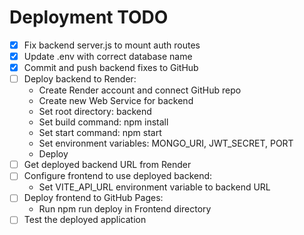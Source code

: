 # Deployment TODO

- [x] Fix backend server.js to mount auth routes
- [x] Update .env with correct database name
- [x] Commit and push backend fixes to GitHub
- [ ] Deploy backend to Render:
  - Create Render account and connect GitHub repo
  - Create new Web Service for backend
  - Set root directory: backend
  - Set build command: npm install
  - Set start command: npm start
  - Set environment variables: MONGO_URI, JWT_SECRET, PORT
  - Deploy
- [ ] Get deployed backend URL from Render
- [ ] Configure frontend to use deployed backend:
  - Set VITE_API_URL environment variable to backend URL
- [ ] Deploy frontend to GitHub Pages:
  - Run npm run deploy in Frontend directory
- [ ] Test the deployed application
